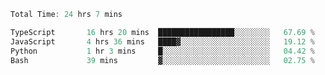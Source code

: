 <!--START_SECTION:waka-->

```typescript
Total Time: 24 hrs 7 mins

TypeScript       16 hrs 20 mins  █████████████████░░░░░░░░   67.69 %
JavaScript       4 hrs 36 mins   ████▓░░░░░░░░░░░░░░░░░░░░   19.12 %
Python           1 hr 3 mins     █░░░░░░░░░░░░░░░░░░░░░░░░   04.42 %
Bash             39 mins         ▓░░░░░░░░░░░░░░░░░░░░░░░░   02.75 %
```

<!--END_SECTION:waka-->
